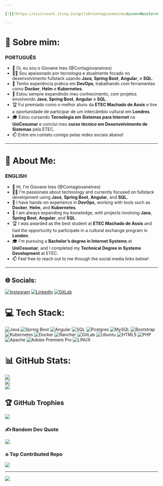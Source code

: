 ```yaml
---

[![](https://visitcount.itsvg.in/api?id=Contagiovaneines&icon=0&color=0)](https://visitcount.itsvg.in)

---
```

# 💫 Sobre mim: 
### PORTUGUÊS

- 👋 Oi, eu sou o Giovane Ines (@Contagiovaneines)
- 👨‍💻 Sou apaixonado por tecnologia e atualmente focado no desenvolvimento fullstack usando **Java**, **Spring Boot**, **Angular**, e **SQL**.
- 🚀 Tenho experiência prática em **DevOps**, trabalhando com ferramentas como **Docker**, **Helm** e **Kubernetes**.
- 🌱 Estou sempre expandindo meu conhecimento, com projetos envolvendo **Java**, **Spring Boot**, **Angular** e **SQL**.
- 🏆 Fui premiado como o melhor aluno da **ETEC Machado de Assis** e tive a oportunidade de participar de um intercâmbio cultural em **Londres**.
- 🎓 Estou cursando **Tecnologia em Sistemas para Internet** na **UniCesumar** e concluí meu **curso técnico em Desenvolvimento de Sistemas** pela ETEC.
- 📫 Entre em contato comigo pelas redes sociais abaixo!

---
# 💫 About Me:

### ENGLISH

- 👋 Hi, I'm Giovane Ines (@Contagiovaneines)
- 👨‍💻 I'm passionate about technology and currently focused on fullstack development using **Java**, **Spring Boot**, **Angular**, and **SQL**.
- 🚀 I have hands-on experience in **DevOps**, working with tools such as **Docker**, **Helm**, and **Kubernetes**.
- 🌱 I am always expanding my knowledge, with projects involving **Java**, **Spring Boot**, **Angular**, and **SQL**.
- 🏆 I was awarded as the best student at **ETEC Machado de Assis** and had the opportunity to participate in a cultural exchange program in **London**.
- 🎓 I'm pursuing a **Bachelor’s degree in Internet Systems** at **UniCesumar**, and I completed my **Technical Degree in Systems Development** at ETEC.
- 📫 Feel free to reach out to me through the social media links below!

---



## 🌐 Socials:
[![Instagram](https://img.shields.io/badge/Instagram-%23E4405F.svg?logo=Instagram&logoColor=white)](https://instagram.com/giovane_ines) [![LinkedIn](https://img.shields.io/badge/LinkedIn-%230077B5.svg?logo=linkedin&logoColor=white)](https://www.linkedin.com/in/giovane-ines) 
[![GitLab](https://img.shields.io/badge/gitlab-%23181717.svg?style=for-the-badge&logo=gitlab&logoColor=white)](https://gitlab.com/contatogiovaneines) 


# 💻 Tech Stack:
![Java](https://img.shields.io/badge/Java-%23ED8B00.svg?style=for-the-badge&logo=java&logoColor=white)
![Spring Boot](https://img.shields.io/badge/Spring_Boot-%236DB33F.svg?style=for-the-badge&logo=spring&logoColor=white)
![Angular](https://img.shields.io/badge/Angular-DD0031?style=for-the-badge&logo=angular&logoColor=white)
![SQL](https://img.shields.io/badge/SQL-%230074BA.svg?style=for-the-badge&logo=sql&logoColor=white)
![Postgres](https://img.shields.io/badge/postgres-%23316192.svg?style=for-the-badge&logo=postgresql&logoColor=white)
![MySQL](https://img.shields.io/badge/mysql-%2300f.svg?style=for-the-badge&logo=mysql&logoColor=white)
![Bootstrap](https://img.shields.io/badge/bootstrap-%23563D7C.svg?style=for-the-badge&logo=bootstrap&logoColor=white)
![Kubernetes](https://img.shields.io/badge/kubernetes-%23326ce5.svg?style=for-the-badge&logo=kubernetes&logoColor=white)
![Docker](https://img.shields.io/badge/docker-%230db7ed.svg?style=for-the-badge&logo=docker&logoColor=white)
![Rancher](https://img.shields.io/badge/rancher-%230075A8.svg?style=for-the-badge&logo=rancher&logoColor=white)
![GitLab](https://img.shields.io/badge/gitlab-%23181717.svg?style=for-the-badge&logo=gitlab&logoColor=white)
![Ubuntu](https://img.shields.io/badge/Ubuntu-E95420?style=for-the-badge&logo=ubuntu&logoColor=white)
![HTML5](https://img.shields.io/badge/html5-%23E34F26.svg?style=for-the-badge&logo=html5&logoColor=white)
![PHP](https://img.shields.io/badge/php-%23777BB4.svg?style=for-the-badge&logo=php&logoColor=white)
![Apache](https://img.shields.io/badge/apache-%23D42029.svg?style=for-the-badge&logo=apache&logoColor=white)
![Adobe Premiere Pro](https://img.shields.io/badge/Adobe%20Premiere%20Pro-9999FF.svg?style=for-the-badge&logo=Adobe%20Premiere%20Pro&logoColor=white)
![LINUX](https://img.shields.io/badge/Linux-FCC624?style=for-the-badge&logo=linux&logoColor=black)


# 📊 GitHub Stats:
![](https://github-readme-stats.vercel.app/api?username=Contagiovaneines&theme=dark&hide_border=false&include_all_commits=false&count_private=false)<br/>
![](https://github-readme-streak-stats.herokuapp.com/?user=Contagiovaneines&theme=dark&hide_border=false)<br/>
![](https://github-readme-stats.vercel.app/api/top-langs/?username=Contagiovaneines&theme=dark&hide_border=false&include_all_commits=false&count_private=false&layout=compact)

## 🏆 GitHub Trophies
![](https://github-profile-trophy.vercel.app/?username=Contagiovaneines&theme=radical&no-frame=false&no-bg=true&margin-w=4)

### ✍️ Random Dev Quote
![](https://quotes-github-readme.vercel.app/api?type=horizontal&theme=radical)

### 🔝 Top Contributed Repo
![](https://github-contributor-stats.vercel.app/api?username=Contagiovaneines&limit=5&theme=dark&combine_all_yearly_contributions=true)


---
[![](https://visitcount.itsvg.in/api?id=Contagiovaneines&icon=0&color=0)](https://visitcount.itsvg.in)

<!-- Proudly created with GPRM ( https://gprm.itsvg.in ) -->
